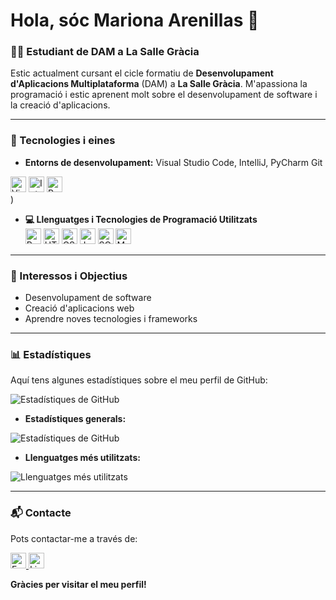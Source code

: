# Hola, sóc Mariona Arenillas 👋

### 👩‍💻 Estudiant de **DAM** a La Salle Gràcia

Estic actualment cursant el cicle formatiu de **Desenvolupament d'Aplicacions Multiplataforma** (DAM) a **La Salle Gràcia**. M'apassiona la programació i estic aprenent molt sobre el desenvolupament de software i la creació d'aplicacions.

---

### 🚀 Tecnologies i eines 

- **Entorns de desenvolupament:** Visual Studio Code, IntelliJ, PyCharm Git
<div = center>
    <img src="https://img.shields.io/badge/Visual_Studio_Code-0078D4?style=for-the-badge&logo=visual%20studio%20code&logoColor=white" alt="Visual Studio Code" height="25">
    <img src="https://img.shields.io/badge/IntelliJ_IDEA-000000.svg?style=for-the-badge&logo=intellij-idea&logoColor=white" alt="IntelliJ" height="25">
    <img src="https://img.shields.io/badge/JavaScript-F7DF1E?style=flat&logo=javascript&logoColor=black" alt="PyCharm" height="25">
</div>
  )


- **💻 Llenguatges i Tecnologies de Programació Utilitzats**
  <div = center>
    <img src="https://img.shields.io/badge/Python-3776AB?style=flat&logo=python&logoColor=white" alt="Python" height="25">
    <img src="https://img.shields.io/badge/HTML-E34F26?style=flat&logo=html5&logoColor=white" alt="HTML" height="25">
    <img src="https://img.shields.io/badge/CSS-1572B6?style=flat&logo=css3&logoColor=white" alt="CSS" height="25">
    <img src="https://img.shields.io/badge/JavaScript-F7DF1E?style=flat&logo=javascript&logoColor=black" alt="JavaScript" height="25">
    <img src="https://img.shields.io/badge/SQL-003B57?style=flat&logo=postgresql&logoColor=white" alt="SQL" height="25">
    <img src="https://img.shields.io/badge/MySQL-4479A1?style=flat&logo=mysql&logoColor=white" alt="MySQL" height="25">
  </div>

---

### 🎯 Interessos i Objectius

- Desenvolupament de software
- Creació d'aplicacions web
- Aprendre noves tecnologies i frameworks

---

### 📊 Estadístiques

Aquí tens algunes estadístiques sobre el meu perfil de GitHub:

![Estadístiques de GitHub](https://ghchart.rshah.org/FF5733/MarionaArenillas)

- **Estadístiques generals:**

![Estadístiques de GitHub](https://github-readme-stats.vercel.app/api?username=marionaarenillas&show_icons=true&hide_title=true&count_private=true&theme=radical)

- **Llenguatges més utilitzats:**

![Llenguatges més utilitzats](https://github-readme-stats.vercel.app/api/top-langs/?username=marionaarenillas&langs_count=5&theme=radical)

---

### 📬 Contacte
Pots contactar-me a través de:
  <div>
    <a href="mariona.arenillas@gracia.lasalle.cat" target="_blnk">
      <img src="https://img.shields.io/badge/Email-D14836?style=flat&logo=gmail&logoColor=white" alt="Email" height="25">
    </a>
    <a href="(https://www.linkedin.com/in/mariona-arenillas-vila-747a8724b/)" target="_blank">
      <img src="https://img.shields.io/badge/LinkedIn-0077B5?style=flat&logo=linkedin&logoColor=white" alt="LinkedIn" height="25">
    </a>
  </div>

**Gràcies per visitar el meu perfil!**


